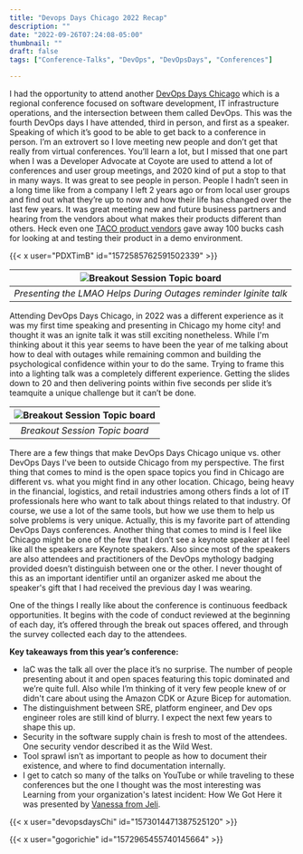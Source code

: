 ```yaml
---
title: "Devops Days Chicago 2022 Recap"
description: ""
date: "2022-09-26T07:24:08-05:00"
thumbnail: ""
draft: false
tags: ["Conference-Talks", "DevOps", "DevOpsDays", "Conferences"]

---
```

I had the opportunity to attend another [DevOps Days Chicago](https://devopsdays.org/events/2022-chicago/welcome/) which is a regional conference focused on software development, IT infrastructure operations, and the intersection between them called DevOps. This was the fourth DevOps days I have attended, third in person, and first as a speaker. Speaking of which it’s good to be able to get back to a conference in person. I’m an extrovert so I love meeting new people and don’t get that really from virtual conferences. You’ll learn a lot, but I missed that one part when I was a Developer Advocate at Coyote are used to attend a lot of conferences and user group meetings, and 2020 kind of put a stop to that in many ways. It was great to see people in person. People I hadn’t seen in a long time like from a company I left 2 years ago or from local user groups and find out what they’re up to now and how their life has changed over the last few years. It was great meeting new and future business partners and hearing from the vendors about what makes their products different than others. Heck even one [TACO product vendors](https://itnext.io/spice-up-your-infrastructure-as-code-with-tacos-1a9c179e0783) gave away 100 bucks cash for looking at and testing their product in a demo environment.

{{< x user="PDXTimB" id="1572585762591502339" >}}

|![Breakout Session Topic board](https://pbs.twimg.com/media/FdR31qiX0AIZQNE?format=jpg&name=4096x4096)|
|:--:|
| *Presenting the LMAO Helps During Outages reminder Iginite talk* |

Attending DevOps Days Chicago, in 2022 was a different experience as it was my first time speaking and presenting in Chicago my home city! and thought it was an ignite talk it was still exciting nonetheless. While I'm thinking about it this year seems to have been the year of me talking about how to deal with outages while remaining common and building the psychological confidence within your  to do the same. Trying to frame this into a lighting talk was a completely different experience. Getting the slides down to 20 and then delivering points within five seconds per slide it’s teamquite a unique challenge but it can’t be done.

|![Breakout Session Topic board](https://pbs.twimg.com/media/FdM4Vl9WAAQ_qwh?format=jpg&name=4096x4096)|
|:--:|
| *Breakout Session Topic board* |

There are a few things that make DevOps Days Chicago unique vs. other DevOps Days I've been to outside Chicago from my perspective. The first thing that comes to mind is the open space topics you find in Chicago are different vs. what you might find in any other location. Chicago, being heavy in the financial, logistics, and retail industries among others finds a lot of IT professionals here who want to talk about things related to that industry. Of course, we use a lot of the same tools, but how we use them to help us solve problems is very unique. Actually, this is my favorite part of attending DevOps Days conferences. Another thing that comes to mind is I feel like Chicago might be one of the few that I don’t see a keynote speaker at I feel like all the speakers are Keynote speakers. Also since most of the speakers are also attendees and practitioners of the DevOps mythology badging provided doesn’t distinguish between one or the other. I never thought of this as an important identifier until an organizer asked me about the speaker's gift that I had received the previous day I was wearing.

One of the things I really like about the conference is continuous feedback opportunities. It begins with the code of conduct reviewed at the beginning of  each day, it’s offered through the break out spaces offered, and through the survey collected each day to the attendees.

**Key takeaways from this year’s conference:**

- IaC was the talk all over the place it’s no surprise. The number of people presenting about it and open spaces featuring this topic dominated and we’re quite full. Also while I’m thinking of it very few people knew of or didn't care about using the Amazon CDK or Azure Bicep for automation.
- The distinguishment between SRE, platform engineer, and Dev ops engineer roles are still kind of blurry. I expect the next few years to shape this up.
- Security in the software supply chain is fresh to most of the attendees. One security vendor described it as the Wild West.
- Tool sprawl isn’t as important to people as how to document their existence, and where to find documentation internally.
- I get to catch so many of the talks on YouTube or while traveling to these conferences but the one I thought was the most interesting was Learning from your organization's latest incident: How We Got Here it was presented by [Vanessa from Jeli](https://devopsdays.org/events/2022-chicago/program/vanessa-huerta-granda/).

{{< x user="devopsdaysChi" id="1573014471387525120" >}}

{{< x user="gogorichie" id="1572965455740145664" >}}

